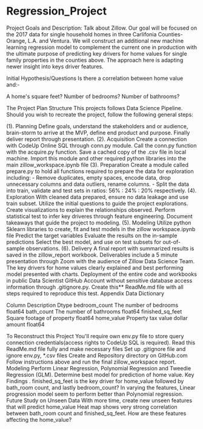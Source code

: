 # Regression_Project

Project Goals and Description:
Talk about Zillow. Our goal will be focused on the 2017 data for single household homes in three Carlifonia Counties- Orange, L.A. and Ventura. We will construct an additional new machine learning regression model to complement the current one in production with the ultimate purpose of predicting key drivers for home values for single family properties in the counties above. The approach here is adapting newer insight into keys driver features.

Initial Hypothesis/Questions
Is there a correlation between home value and:-

A home's square feet?
Number of bedrooms?
Number of bathrooms?

The Project Plan Structure
This projects follows Data Science Pipeline. Should you wish to recreate the project, follow the following general steps:

(1). Planning
Define goals, understand the stakeholders and or audience, brain-storm to arrive at the MVP, define end product and purpose. Finally deliver report through presentation.
(2). Acquisition
Create a connection with CodeUp Online SQL through conn.py module.
Call the conn.py function with the acquire.py function.
Save a cached copy of the .csv file in local machine.
Import this module and other required python libraries into the main zillow_workspace.ipynb file
(3). Preparation
Create a module called prepare.py to hold all functions required to prepare the data for exploration including: - Remove duplicates, empty spaces, encode data, drop unnecessary columns and data outliers, rename columns. - Split the data into train, validate and test sets in ratios: 56% : 24% : 20% respectively.
(4). Exploration
With cleaned data prepared, ensure no data leakage and use train subset.
Utilize the initial questions to guide the project explorations.
Create visualizations to explain the relationships observed.
Perform statistical test to infer key driveres through feature engineering.
Document takeaways that guide the project to modeling.
(5). Modeling
Utilize python Sklearn libraries to create, fit and test models in the zillow workspace.ipynb file
Predict the target variables
Evaluate the results on the in-sample predictions
Select the best model, and use on test subsets for out-of-sample observations.
(6). Delivery
A final report with summarized results is saved in the zillow_report workbook.
Deliverables include a 5 minute presentation through Zoom with the audience of Zillow Data Science Team.
The key drivers for home values clearly explained and best performing model presented with charts.
Deployment of the entire code and workbooks in public Data Scientist GitHub Account without sensitive database access information through .gitignore.py.
Create this** ReadMe.md file with all steps required to reproduce this test.
Appendix
Data Dictionary

Column	Description	Dtype
bedroom_count	The number of bedrooms	float64
bath_count	The number of bathrooms	float64
finished_sq_feet	Square footage of property	float64
home_value	Property tax value dollar amount	float64

To Reconstruct this Project
You'll require own env.py file to store query connection credentials(access rights to CodeUp SQL is required).
Read this ReadMe.md file fully and make necessary files
Set up .gitignore file and ignore env.py, *.csv files
Create and Repository directory on GitHub.com
Follow instructions above and run the final zillow_workspace report.
Modeling
Perform Linear Regression, Polynomial Regression and Tweedie Regression (GLM).
Determine best model for prediction of home value.
Key Findings
.
finished_sq_feet is the key driver for home_value followed by bath_room count, and lastly bedroom_count?
In varying the features, Linear progression model seem to perform better than Polynomial regression.
Future Study on Unseen Data
With more time, create new unseen features that will predict home_value
Heat map shows very strong correlation between bath_room count and finished_sq_feet. How are these features affecting the home_value?
